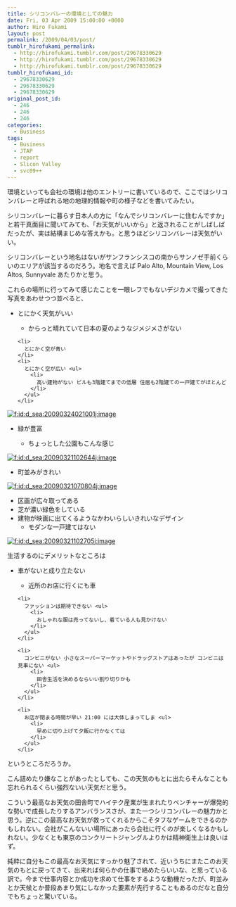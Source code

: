 ```yaml
---
title: シリコンバレーの環境としての魅力
date: Fri, 03 Apr 2009 15:00:00 +0000
author: Hiro Fukami
layout: post
permalink: /2009/04/03/post/
tumblr_hirofukami_permalink:
  - http://hirofukami.tumblr.com/post/29678330629
  - http://hirofukami.tumblr.com/post/29678330629
  - http://hirofukami.tumblr.com/post/29678330629
tumblr_hirofukami_id:
  - 29678330629
  - 29678330629
  - 29678330629
original_post_id:
  - 246
  - 246
  - 246
categories:
  - Business
tags:
  - Business
  - JTAP
  - report
  - Slicon Valley
  - svc09++
---
```

<div class="section">
  <p>
    環境といっても会社の環境は他のエントリーに書いているので、ここではシリコンバレーと呼ばれる地の地理的情報や町の様子などを書いてみたい。
  </p>
  
  <p>
    シリコンバレーに暮らす日本人の方に「なんでシリコンバレーに住むんですか」と若干真面目に聞いてみても、「お天気がいいから」と返されることがしばしばだったが、実は結構まじめな答えかも。と思うほどシリコンバレーは天気がいい。
  </p>
  
  <p>
    シリコンバレーという地名はないがサンフランシスコの南からサンノゼ手前くらいのエリアが該当するのだろう。地名で言えば Palo Alto, Mountain View, Los Altos, Sunnyvale あたりかと思う。
  </p>
  
  <p>
    これらの場所に行ってみて感じたことを一眼レフでもないデジカメで撮ってきた写真をあわせつつ並べると、
  </p>
  
  <ul>
    <li>
      とにかく天気がいい</p> <ul>
        <li>
          からっと晴れていて日本の夏のようなジメジメさがない
        </li>
      </ul>
    </li>
    
    <li>
      とにかく空が青い
    </li>
    <li>
      とにかく空が広い <ul>
        <li>
          高い建物がない ビルも3階建てまでの低層 住居も2階建ての一戸建てがほとんど
        </li>
      </ul>
    </li>
  </ul>
  
  <p>
    <a href="http://f.hatena.ne.jp/d_sea/20090324021001" class="hatena-fotolife" target="_blank"><img src="http://cdn-ak.f.st-hatena.com/images/fotolife/d/d_sea/20090324/20090324021001.jpg?w=830" alt="f:id:d_sea:20090324021001j:image" title="f:id:d_sea:20090324021001j:image" class="hatena-fotolife" data-recalc-dims="1" /></a>
  </p>
  
  <ul>
    <li>
      緑が豊富</p> <ul>
        <li>
          ちょっとした公園もこんな感じ
        </li>
      </ul>
    </li>
  </ul>
  
  <p>
    <a href="http://f.hatena.ne.jp/d_sea/20090321102644" class="hatena-fotolife" target="_blank"><img src="http://cdn-ak.f.st-hatena.com/images/fotolife/d/d_sea/20090321/20090321102644.jpg?w=830" alt="f:id:d_sea:20090321102644j:image" title="f:id:d_sea:20090321102644j:image" class="hatena-fotolife" data-recalc-dims="1" /></a>
  </p>
  
  <ul>
    <li>
      町並みがきれい
    </li>
  </ul>
  
  <p>
    <a href="http://f.hatena.ne.jp/d_sea/20090321070804" class="hatena-fotolife" target="_blank"><img src="http://cdn-ak.f.st-hatena.com/images/fotolife/d/d_sea/20090321/20090321070804.jpg?w=830" alt="f:id:d_sea:20090321070804j:image" title="f:id:d_sea:20090321070804j:image" class="hatena-fotolife" data-recalc-dims="1" /></a>
  </p>
  
  <ul>
    <li>
      区画が広々取ってある
    </li>
    <li>
      芝が濃い緑色をしている
    </li>
    <li>
      建物が映画に出てくるようなかわいらしいきれいなデザイン <ul>
        <li>
          モダンな一戸建てはない
        </li>
      </ul>
    </li>
  </ul>
  
  <p>
    <a href="http://f.hatena.ne.jp/d_sea/20090321102705" class="hatena-fotolife" target="_blank"><img src="http://cdn-ak.f.st-hatena.com/images/fotolife/d/d_sea/20090321/20090321102705.jpg?w=830" alt="f:id:d_sea:20090321102705j:image" title="f:id:d_sea:20090321102705j:image" class="hatena-fotolife" data-recalc-dims="1" /></a>
  </p>
  
  <p>
    生活するのにデメリットなところは
  </p>
  
  <ul>
    <li>
      車がないと成り立たない</p> <ul>
        <li>
          近所のお店に行くにも車
        </li>
      </ul>
    </li>
    
    <li>
      ファッションは期待できない <ul>
        <li>
          おしゃれな服は売ってないし、着ている人も見かけない
        </li>
      </ul>
    </li>
    
    <li>
      コンビニがない 小さなスーパーマーケットやドラッグストアはあったが コンビニは見事にない <ul>
        <li>
          田舎生活を決めるならいい割り切りかも
        </li>
      </ul>
    </li>
    
    <li>
      お店が閉まる時間が早い 21:00 には大体しまってしま <ul>
        <li>
          早めに切り上げて夕飯に行かなくては
        </li>
      </ul>
    </li>
  </ul>
  
  <p>
    というところだろうか。
  </p>
  
  <p>
    こん詰めたり嫌なことがあったとしても、この天気のもとに出たらそんなことも忘れられるくらい強烈ないい天気だと思う。
  </p>
  
  <p>
    こういう最高なお天気の田舎町でハイテク産業が生まれたりベンチャーが爆発的な勢いで成長したりするアンバランスさが、また一つシリコンバレーの魅力かと思う。逆にこの最高なお天気が救ってくれるからこそタフなゲームをできるのかもしれない。会社がこんないい場所にあったら会社に行くのが楽しくなるかもしれない。少なくとも東京のコンクリートジャングルよりかは精神衛生上は良いはず。
  </p>
  
  <p>
    純粋に自分もこの最高なお天気にすっかり魅了されて、近いうちにまたこのお天気のもとに戻ってきて、出来れば何らかの仕事で絡めたらいいな、と思っている訳で。今まで仕事内容とか成功を求めて仕事をするような動機だったが、町並みとか天候とか普段あまり気にしなかった要素が先行することもあるのだなと自分でもちょっと驚いている。
  </p>
</div>